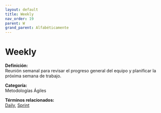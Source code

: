 ```yaml
---
layout: default
title: Weekly
nav_order: 19
parent: W
grand_parent: Alfabéticamente
---
```


# Weekly

**Definición:**  
Reunión semanal para revisar el progreso general del equipo y planificar la próxima semana de trabajo.

**Categoría:**  
Metodologías Ágiles 
  


**Términos relacionados:**  
[Daily](https://maleniski.github.io/diccionario-angl-tec-mx/docs/alfabeticamente/D/daily.html), [Sprint](https://maleniski.github.io/diccionario-angl-tec-mx/docs/alfabeticamente/S/sprint.html)
